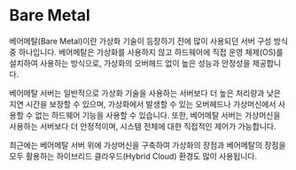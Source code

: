 # Bare Metal
베어메탈(Bare Metal)이란 가상화 기술이 등장하기 전에 많이 사용되던 서버 구성 방식 중 하나입니다. 베어메탈은 가상화를 사용하지 않고 하드웨어에 직접 운영 체제(OS)를 설치하여 사용하는 방식으로, 가상화의 오버헤드 없이 높은 성능과 안정성을 제공합니다.

베어메탈 서버는 일반적으로 가상화 기술을 사용하는 서버보다 더 높은 처리량과 낮은 지연 시간을 보장할 수 있으며, 가상화에서 발생할 수 있는 오버헤드나 가상머신에서 사용할 수 없는 하드웨어 기능을 사용할 수 있습니다. 또한, 베어메탈 서버는 가상머신을 사용하는 서버보다 더 안정적이며, 시스템 전체에 대한 직접적인 제어가 가능합니다.

최근에는 베어메탈 서버 위에 가상머신을 구축하여 가상화의 장점과 베어메탈의 장점을 모두 활용하는 하이브리드 클라우드(Hybrid Cloud) 환경도 많이 사용됩니다.